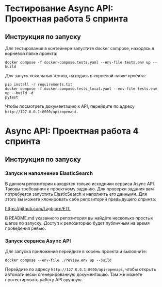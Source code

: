 # Тестирование Async API: Проектная работа 5 спринта
## Инструкция по запуску
Для тестирования в контейнере запустите docker compose, находясь в корневой папке проекта:
```commandline
docker compose -f docker-compose.tests.yaml --env-file tests.env up --build
```
Для запуск локальных тестов, находясь в корневой папке проекта:
```commandline
pip install -r requirements.txt
docker compose -f docker-compose.tests_local.yaml --env-file tests.env up --build -d
pytest
```
Чтобы посмотреть документацию к API, перейдите по адресу `http://127.0.0.1:8000/api/openapi`.

# Async API: Проектная работа 4 спринта
## Инструкция по запуску
### Запуск и наполнение ElasticSearch
В данном репозитории находятся только исходники сервиса Async API. Таковы требования к проектному заданию.
Для проверки задания вам потребуется запустить ElasticSearch и наполнить его данными.
Для этого вы можете клонировать себе репозиторий предыдущего спринта:

https://github.com/Lagbjorn/ETL

В README.md указанного репозитория вы найдёте несколько простых шагов по запуску. 
Доступ к репозиторию будет публичным на время проведения ревью.

### Запуск сервиса Async API
Для запуска приложения перейдите в корень проекта и выполните:
```commandline
docker compose --env-file ./review.env up --build
```

Перейдите по адресу `http://127.0.0.1:8000/api/openapi`, чтобы открыть автоматически
сгенерированную документацию. Там же можете протестировать работу API вручную.